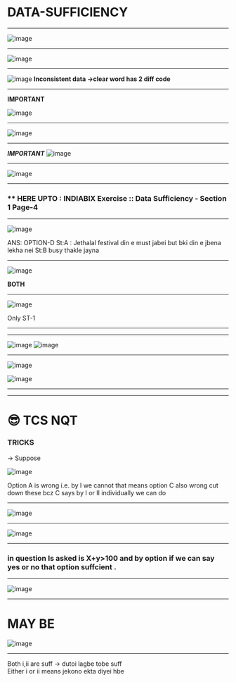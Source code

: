 # DATA-SUFFICIENCY 



---

![image](https://user-images.githubusercontent.com/77873383/182583317-252e35d2-b507-4a87-a49d-4613d2188b30.png)

---
![image](https://user-images.githubusercontent.com/77873383/182587200-4d4e70a1-a9bf-4f32-b1d9-7c225a3f00ac.png)

---

![image](https://user-images.githubusercontent.com/77873383/182587693-fdb267e9-f33d-41ee-94f9-34a25ed60ab5.png)
**Inconsistent data ->clear word has 2 diff code**

---

****IMPORTANT****

![image](https://user-images.githubusercontent.com/77873383/182588039-e11c54c6-5db6-4805-84d3-1bf1b8250989.png)

---
![image](https://user-images.githubusercontent.com/77873383/182589314-b4a745f3-8479-42ff-bded-f30025bbbb1a.png)

---
***IMPORTANT***
![image](https://user-images.githubusercontent.com/77873383/182589886-1ab75d13-939a-4784-add6-1bb9a3afb979.png)

---
![image](https://user-images.githubusercontent.com/77873383/182590601-f8d986c1-e6aa-4b14-be66-a93541a83578.png)

---
### ** HERE UPTO : INDIABIX Exercise :: Data Sufficiency - Section 1 Page-4 

---

![image](https://user-images.githubusercontent.com/77873383/182593273-77c92181-c5d7-46e9-ab63-59b10a5fcb00.png)

ANS: OPTION-D
St:A : Jethalal festival din e must jabei but bki din e jbena lekha nei
St:B busy thakle jayna

---
![image](https://user-images.githubusercontent.com/77873383/182597637-8158f408-bf02-4189-b7b8-044f4f136afd.png)

**BOTH**

---
![image](https://user-images.githubusercontent.com/77873383/182597792-609fb95b-5527-40f3-9979-6354c15444a6.png)

Only ST-1

---

---

![image](https://user-images.githubusercontent.com/77873383/182598468-a04eae8b-6fb8-4453-a210-d15bde154127.png)
![image](https://user-images.githubusercontent.com/77873383/182598522-92a9a83e-2182-44a4-bfbf-942f95b11570.png)

---

![image](https://user-images.githubusercontent.com/77873383/182600009-7d0e8ec3-0194-42be-bda0-eac82d17d568.png)

![image](https://user-images.githubusercontent.com/77873383/182600039-06092ca7-50fb-478e-9d7b-37a3f78edc5e.png)

---
---
# 😎 TCS NQT

### TRICKS
-> Suppose 

![image](https://user-images.githubusercontent.com/77873383/185037098-f837d18c-0392-490d-b22c-2336316f6b0b.png)

Option A is wrong i.e. by I we cannot that means option C also wrong cut down these bcz C says by I or II individually we can do

---

![image](https://user-images.githubusercontent.com/77873383/185037455-61e62b8d-4c38-4355-a779-98394ae3cdba.png)

---
![image](https://user-images.githubusercontent.com/77873383/185037783-f21c006e-1c0c-48b3-8374-38251a6f116c.png)

---

### in question Is asked is X+y>100 and by option if we can say yes or no that option suffcient .

---

![image](https://user-images.githubusercontent.com/77873383/185039334-6480b45f-5acc-44ab-8e9a-31956d6cc34f.png)

---
# MAY BE
![image](https://user-images.githubusercontent.com/77873383/185040147-fc558ba8-8799-4ea6-b59f-6be8c897becc.png)

---

Both i,ii are suff -> dutoi lagbe tobe suff
<br>
Either i or ii means jekono ekta diyei hbe
